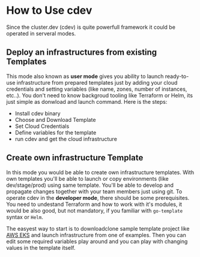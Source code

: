 # How to Use cdev

Since the cluster.dev (cdev) is quite powerfull framework it could be operated in serveral modes.

## Deploy an infrastructures from existing Templates

This mode also known as **user mode** gives you ability to launch ready-to-use infrastructure from prepared templates just by adding your cloud credentials and setting variables (like name, zones, number of instances, etc..).
You don't need to know backgroud tooling like Terraform or Helm, its just simple as donwload and launch command. Here is the steps:

* Install cdev binary
* Choose and Download Template
* Set Cloud Credentials
* Define variables for the template
* run cdev and get the cloud infrastructure

## Create own infrastructure Template

In this mode you would be able to create own infrastructure templates. With own templates you'll be able to launch or copy environments (like dev/stage/prod) using same template.
You'll be able to develop and propagate changes together with your team members just using git.
To operate cdev in the **developer mode**, there should be some prerequisites. You need to undestand Terraform and how to work with it's modules, it would be also good, but not mandatory, if you familiar with `go-template` syntax or `Helm`.

The easyest way to start is to downloadclone sample template project like [AWS EKS](https://github.com/shalb/cdev-aws-eks)
and launch infrastructure from one of examples.
Then you can edit some required variables play around and
you can play with changing values in the template itself.

